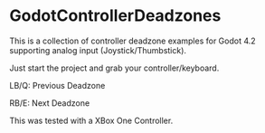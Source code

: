 # GodotControllerDeadzones
This is a collection of controller deadzone examples for Godot 4.2 supporting analog input (Joystick/Thumbstick).

Just start the project and grab your controller/keyboard.

LB/Q: Previous Deadzone

RB/E: Next Deadzone

This was tested with a XBox One Controller.
